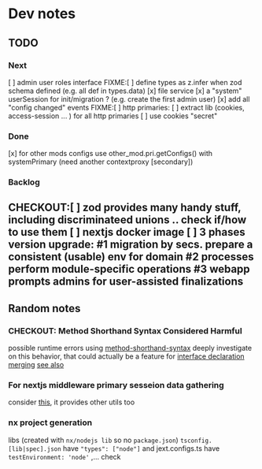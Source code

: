 # Dev notes

## TODO

### Next

[ ] admin user roles interface
FIXME:[ ] define types as z.infer when zod schema defined (e.g. all def in types.data)
[x] file service
[x] a "system" userSession for init/migration ? (e.g. create the first admin user)
[x] add all "config changed" events
FIXME:[ ]  http primaries: 
  [ ] extract lib (cookies, access-session ... ) for all http primaries 
  [ ] use cookies "secret" 
### Done

[x] for other mods configs use other_mod.pri.getConfigs() with systemPrimary (need another contextproxy [secondary])

### Backlog

CHECKOUT:[ ] zod provides many handy stuff, including discriminateed unions .. check if/how to use them
[ ] nextjs docker image
[ ] 3 phases version upgrade: 
  #1 migration by secs. prepare a consistent (usable) env for domain
  #2 processes perform module-specific operations
  #3 webapp prompts admins for user-assisted finalizations
---

## Random notes


### CHECKOUT: Method Shorthand Syntax Considered Harmful

possible runtime errors using [method-shorthand-syntax](https://www.totaltypescript.com/method-shorthand-syntax-considered-harmful)
deeply investigate on this behavior, that could actually be a feature for [interface declaration merging](https://www.typescriptlang.org/docs/handbook/declaration-merging.html) [see also](https://www.typescriptlang.org/docs/handbook/2/objects.html)

### For nextjs middleware primary sesseion data gathering

consider [this](https://www.npmjs.com/package/next-extra), it provides other utils too

### nx project generation

libs (created with `nx/nodejs lib` so no `package.json`) `tsconfig.[lib|spec].json` have `"types": ["node"]` and jext.configs.ts have `testEnvironment: 'node'` ,... check
